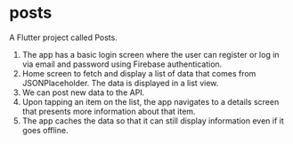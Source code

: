 # posts

A Flutter project called Posts.

1. The app has a basic login screen where the user can register or log in via email and password using Firebase authentication. 
2. Home screen to fetch and display a list of data that comes from JSONPlaceholder. The data is displayed in a list view.
3. We can post new data to the API.
4. Upon tapping an item on the list, the app navigates to a details screen that presents more information about that item.
5. The app caches the data so that it can still display information even if it goes offline.
